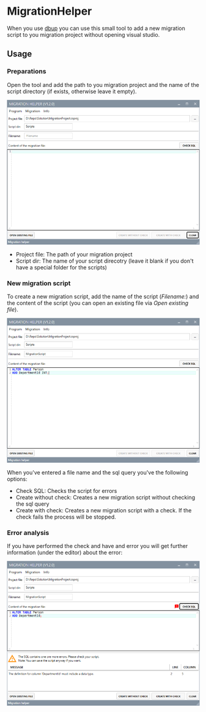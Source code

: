# MigrationHelper

When you use [dbup](https://dbup.github.io) you can use this small tool to add a new migration script to you migration project without opening visual studio.

## Usage
### Preparations
Open the tool and add the path to you migration project and the name of the script directory (if exists, otherwise leave it empty).

![001](Images/001.png)

- Project file: The path of your migration project
- Script dir: The name of your script direcotry (leave it blank if you don't have a special folder for the scripts)

### New migration script
To create a new migration script, add the name of the script (*Filename:*) and the content of the script (you can open an existing file via *Open existing file*).

![002](Images/002.png)

When you've entered a file name and the sql query you've the following options:
- Check SQL: Checks the script for errors
- Create without check: Creates a new migration script without checking the sql query
- Create with check: Creates a new migration script with a check. If the check fails the process will be stopped.

### Error analysis
If you have performed the check and have and error you will get further information (under the editor) about the error:

![003](Images/003.png)